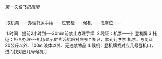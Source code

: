 ###### 第一次做飞机指南

​		取机票——办理托运手续——过安检——候机——找座位——

​		1.时间：提前2小时到---30min前禁止办理手续
​		2.凭证：机票——》登机牌
​		3.托运：柜台办理---机场显示屏告诉航班对应哪个柜台，拿到行李票
​				机票、身份证
​				20公斤以外、100ml液体以外、无违禁物品
​		4.候机：登机牌找对应几号登机口，进而找对应几号候机厅
​		